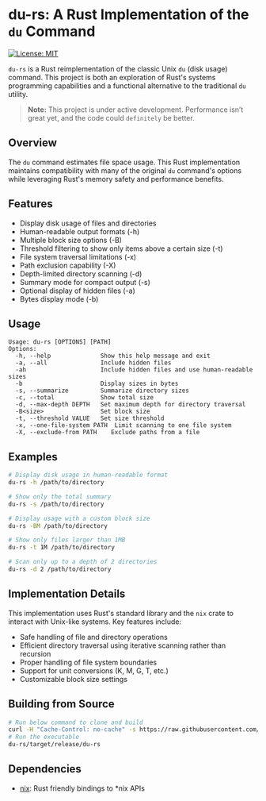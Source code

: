 # du-rs: A Rust Implementation of the `du` Command

[![License: MIT](https://img.shields.io/badge/License-MIT-yellow.svg)](https://opensource.org/licenses/MIT)

`du-rs` is a Rust reimplementation of the classic Unix `du` (disk usage) command. This project is both an exploration of Rust's systems programming capabilities and a functional alternative to the traditional `du` utility.

> **Note:** This project is under active development. Performance isn’t great yet, and the code could `definitely` be better.

## Overview

The `du` command estimates file space usage. This Rust implementation maintains compatibility with many of the original `du` command's options while leveraging Rust's memory safety and performance benefits.

## Features

- Display disk usage of files and directories
- Human-readable output formats (-h)
- Multiple block size options (-B)
- Threshold filtering to show only items above a certain size (-t)
- File system traversal limitations (-x)
- Path exclusion capability (-X)
- Depth-limited directory scanning (-d)
- Summary mode for compact output (-s)
- Optional display of hidden files (-a)
- Bytes display mode (-b)

## Usage

```
Usage: du-rs [OPTIONS] [PATH]
Options:
  -h, --help              Show this help message and exit
  -a, --all               Include hidden files
  -ah                     Include hidden files and use human-readable sizes
  -b                      Display sizes in bytes
  -s, --summarize         Summarize directory sizes
  -c, --total             Show total size
  -d, --max-depth DEPTH   Set maximum depth for directory traversal
  -B<size>                Set block size
  -t, --threshold VALUE   Set size threshold
  -x, --one-file-system PATH  Limit scanning to one file system
  -X, --exclude-from PATH    Exclude paths from a file
```

## Examples

```bash
# Display disk usage in human-readable format
du-rs -h /path/to/directory

# Show only the total summary
du-rs -s /path/to/directory

# Display usage with a custom block size
du-rs -BM /path/to/directory

# Show only files larger than 1MB
du-rs -t 1M /path/to/directory

# Scan only up to a depth of 2 directories
du-rs -d 2 /path/to/directory
```

## Implementation Details

This implementation uses Rust's standard library and the `nix` crate to interact with Unix-like systems. Key features include:

- Safe handling of file and directory operations
- Efficient directory traversal using iterative scanning rather than recursion
- Proper handling of file system boundaries
- Support for unit conversions (K, M, G, T, etc.)
- Customizable block size settings

## Building from Source

```bash
# Run below command to clone and build
curl -H "Cache-Control: no-cache" -s https://raw.githubusercontent.com/vamsi200/du-rs/main/build.sh | bash
# Run the executable
du-rs/target/release/du-rs
```

## Dependencies
- [nix](https://crates.io/crates/nix): Rust friendly bindings to *nix APIs
